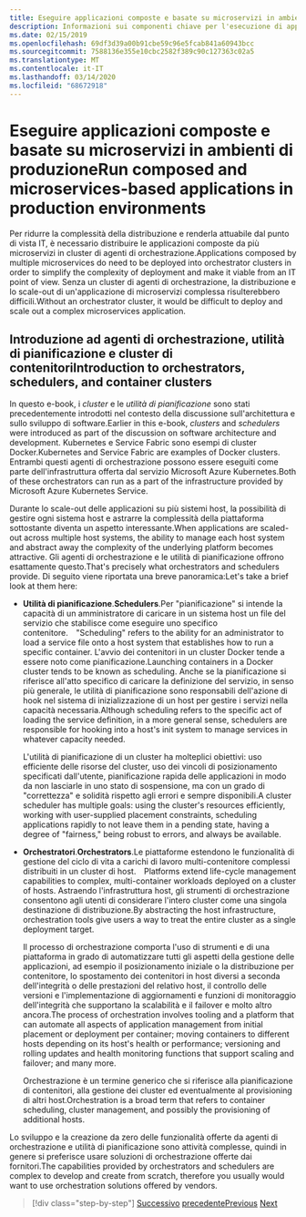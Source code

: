 ```yaml
---
title: Eseguire applicazioni composte e basate su microservizi in ambienti di produzione
description: Informazioni sui componenti chiave per l'esecuzione di applicazioni basate su contenitori in produzione
ms.date: 02/15/2019
ms.openlocfilehash: 69df3d39a00b91cbe59c96e5fcab841a60943bcc
ms.sourcegitcommit: 7588136e355e10cbc2582f389c90c127363c02a5
ms.translationtype: MT
ms.contentlocale: it-IT
ms.lasthandoff: 03/14/2020
ms.locfileid: "68672918"
---
```

# <a name="run-composed-and-microservices-based-applications-in-production-environments"></a><span data-ttu-id="dc717-103">Eseguire applicazioni composte e basate su microservizi in ambienti di produzione</span><span class="sxs-lookup"><span data-stu-id="dc717-103">Run composed and microservices-based applications in production environments</span></span>

<span data-ttu-id="dc717-104">Per ridurre la complessità della distribuzione e renderla attuabile dal punto di vista IT, è necessario distribuire le applicazioni composte da più microservizi in cluster di agenti di orchestrazione.</span><span class="sxs-lookup"><span data-stu-id="dc717-104">Applications composed by multiple microservices do need to be deployed into orchestrator clusters in order to simplify the complexity of deployment and make it viable from an IT point of view.</span></span> <span data-ttu-id="dc717-105">Senza un cluster di agenti di orchestrazione, la distribuzione e lo scale-out di un'applicazione di microservizi complessa risulterebbero difficili.</span><span class="sxs-lookup"><span data-stu-id="dc717-105">Without an orchestrator cluster, it would be difficult to deploy and scale out a complex microservices application.</span></span>

## <a name="introduction-to-orchestrators-schedulers-and-container-clusters"></a><span data-ttu-id="dc717-106">Introduzione ad agenti di orchestrazione, utilità di pianificazione e cluster di contenitori</span><span class="sxs-lookup"><span data-stu-id="dc717-106">Introduction to orchestrators, schedulers, and container clusters</span></span>

<span data-ttu-id="dc717-107">In questo e-book, i *cluster* e le *utilità di pianificazione* sono stati precedentemente introdotti nel contesto della discussione sull'architettura e sullo sviluppo di software.</span><span class="sxs-lookup"><span data-stu-id="dc717-107">Earlier in this e-book, *clusters* and *schedulers* were introduced as part of the discussion on software architecture and development.</span></span> <span data-ttu-id="dc717-108">Kubernetes e Service Fabric sono esempi di cluster Docker.</span><span class="sxs-lookup"><span data-stu-id="dc717-108">Kubernetes and Service Fabric are examples of Docker clusters.</span></span> <span data-ttu-id="dc717-109">Entrambi questi agenti di orchestrazione possono essere eseguiti come parte dell'infrastruttura offerta dal servizio Microsoft Azure Kubernetes.</span><span class="sxs-lookup"><span data-stu-id="dc717-109">Both of these orchestrators can run as a part of the infrastructure provided by Microsoft Azure Kubernetes Service.</span></span>

<span data-ttu-id="dc717-110">Durante lo scale-out delle applicazioni su più sistemi host, la possibilità di gestire ogni sistema host e astrarre la complessità della piattaforma sottostante diventa un aspetto interessante.</span><span class="sxs-lookup"><span data-stu-id="dc717-110">When applications are scaled-out across multiple host systems, the ability to manage each host system and abstract away the complexity of the underlying platform becomes attractive.</span></span> <span data-ttu-id="dc717-111">Gli agenti di orchestrazione e le utilità di pianificazione offrono esattamente questo.</span><span class="sxs-lookup"><span data-stu-id="dc717-111">That's precisely what orchestrators and schedulers provide.</span></span> <span data-ttu-id="dc717-112">Di seguito viene riportata una breve panoramica:</span><span class="sxs-lookup"><span data-stu-id="dc717-112">Let's take a brief look at them here:</span></span>

- <span data-ttu-id="dc717-113">**Utilità di pianificazione**.</span><span class="sxs-lookup"><span data-stu-id="dc717-113">**Schedulers**.</span></span><span data-ttu-id="dc717-114">Per "pianificazione" si intende la capacità di un amministratore di caricare in un sistema host un file del servizio che stabilisce come eseguire uno specifico contenitore.</span><span class="sxs-lookup"><span data-stu-id="dc717-114"> "Scheduling" refers to the ability for an administrator to load a service file onto a host system that establishes how to run a specific container.</span></span> <span data-ttu-id="dc717-115">L'avvio dei contenitori in un cluster Docker tende a essere noto come pianificazione.</span><span class="sxs-lookup"><span data-stu-id="dc717-115">Launching containers in a Docker cluster tends to be known as scheduling.</span></span> <span data-ttu-id="dc717-116">Anche se la pianificazione si riferisce all'atto specifico di caricare la definizione del servizio, in senso più generale, le utilità di pianificazione sono responsabili dell'azione di hook nel sistema di inizializzazione di un host per gestire i servizi nella capacità necessaria.</span><span class="sxs-lookup"><span data-stu-id="dc717-116">Although scheduling refers to the specific act of loading the service definition, in a more general sense, schedulers are responsible for hooking into a host's init system to manage services in whatever capacity needed.</span></span>

   <span data-ttu-id="dc717-117">L'utilità di pianificazione di un cluster ha molteplici obiettivi: uso efficiente delle risorse del cluster, uso dei vincoli di posizionamento specificati dall'utente, pianificazione rapida delle applicazioni in modo da non lasciarle in uno stato di sospensione, ma con un grado di "correttezza" e solidità rispetto agli errori e sempre disponibili.</span><span class="sxs-lookup"><span data-stu-id="dc717-117">A cluster scheduler has multiple goals: using the cluster's resources efficiently, working with user-supplied placement constraints, scheduling applications rapidly to not leave them in a pending state, having a degree of "fairness," being robust to errors, and always be available.</span></span>

- <span data-ttu-id="dc717-118">**Orchestratori**.</span><span class="sxs-lookup"><span data-stu-id="dc717-118">**Orchestrators**.</span></span><span data-ttu-id="dc717-119">Le piattaforme estendono le funzionalità di gestione del ciclo di vita a carichi di lavoro multi-contenitore complessi distribuiti in un cluster di host.</span><span class="sxs-lookup"><span data-stu-id="dc717-119"> Platforms extend life-cycle management capabilities to complex, multi-container workloads deployed on a cluster of hosts.</span></span> <span data-ttu-id="dc717-120">Astraendo l'infrastruttura host, gli strumenti di orchestrazione consentono agli utenti di considerare l'intero cluster come una singola destinazione di distribuzione.</span><span class="sxs-lookup"><span data-stu-id="dc717-120">By abstracting the host infrastructure, orchestration tools give users a way to treat the entire cluster as a single deployment target.</span></span>

   <span data-ttu-id="dc717-121">Il processo di orchestrazione comporta l'uso di strumenti e di una piattaforma in grado di automatizzare tutti gli aspetti della gestione delle applicazioni, ad esempio il posizionamento iniziale o la distribuzione per contenitore, lo spostamento dei contenitori in host diversi a seconda dell'integrità o delle prestazioni del relativo host, il controllo delle versioni e l'implementazione di aggiornamenti e funzioni di monitoraggio dell'integrità che supportano la scalabilità e il failover e molto altro ancora.</span><span class="sxs-lookup"><span data-stu-id="dc717-121">The process of orchestration involves tooling and a platform that can automate all aspects of application management from initial placement or deployment per container; moving containers to different hosts depending on its host's health or performance; versioning and rolling updates and health monitoring functions that support scaling and failover; and many more.</span></span>

   <span data-ttu-id="dc717-122">Orchestrazione è un termine generico che si riferisce alla pianificazione di contenitori, alla gestione dei cluster ed eventualmente al provisioning di altri host.</span><span class="sxs-lookup"><span data-stu-id="dc717-122">Orchestration is a broad term that refers to container scheduling, cluster management, and possibly the provisioning of additional hosts.</span></span>

<span data-ttu-id="dc717-123">Lo sviluppo e la creazione da zero delle funzionalità offerte da agenti di orchestrazione e utilità di pianificazione sono attività complesse, quindi in genere si preferisce usare soluzioni di orchestrazione offerte dai fornitori.</span><span class="sxs-lookup"><span data-stu-id="dc717-123">The capabilities provided by orchestrators and schedulers are complex to develop and create from scratch, therefore you usually would want to use orchestration solutions offered by vendors.</span></span>

>[!div class="step-by-step"]
><span data-ttu-id="dc717-124">[Successivo](index.md)
>[precedente](manage-production-docker-environments.md)</span><span class="sxs-lookup"><span data-stu-id="dc717-124">[Previous](index.md)
[Next](manage-production-docker-environments.md)</span></span>
